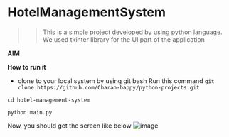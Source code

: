 # HotelManagementSystem

>> This is a simple project developed by using python language. We used tkinter library for the UI part of the application

**AIM**

**How to run it**
- clone to your local system by using git bash
Run this command
`git clone https://github.com/Charan-happy/python-projects.git`

`cd hotel-management-system`

`python main.py`

Now, you should get the screen like below
![image](https://user-images.githubusercontent.com/89054489/221432518-9150025d-4f77-46d6-9911-fd982788e3d8.png)

